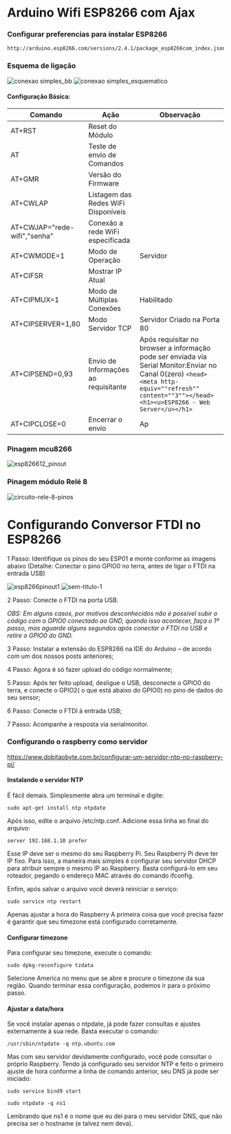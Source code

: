 Arduino Wifi ESP8266 com Ajax
==============


### Configurar preferencias para instalar ESP8266 ###

```
http://arduino.esp8266.com/versions/2.4.1/package_esp8266com_index.json
```
### Esquema de ligação ###
![conexao simples_bb](https://user-images.githubusercontent.com/37155369/42415746-d0c78c9e-822f-11e8-977b-344eb1a1c65b.png)
![conexao simples_esquematico](https://user-images.githubusercontent.com/37155369/42415770-3205cd3a-8231-11e8-917e-0407ebcff26b.png)
#### Configuração Básica:

| Comando                      | Ação | Observação |
|------------------------------|------|------------|
| AT+RST                       | Reset do Módulo      |            |
| AT                           | Teste de envio de Comandos     |            |
| AT+GMR                       | Versão do Firmware     |            |
| AT+CWLAP                     | Listagem das Redes WiFi Disponíveis     |            |
| AT+CWJAP="rede-wifi","senha" | Conexão a rede WiFi especificada    |            |
| AT+CWMODE=1                  | Modo de Operação     | Servidor            |
| AT+CIFSR                     | Mostrar IP Atual     |            |
| AT+CIPMUX=1                  | Modo de Múltiplas Conexões     | Habilitado           |
| AT+CIPSERVER=1,80            | Modo Servidor TCP     | Servidor Criado na Porta 80           |
| AT+CIPSEND=0,93              | Envio de Informações ao requisitante     | Após requisitar no browser a informação pode ser enviada via Serial Monitor:Enviar no Canal 0(zero) ```<head><meta http-equiv=""refresh"" content=""3""></head><h1><u>ESP8266 - Web Server</u></h1>```            |
| AT+CIPCLOSE=0                | Encerrar o envio     | Ap

### Pinagem mcu8266 ###
![esp826612_pinout](https://user-images.githubusercontent.com/37155369/42519887-5e232fbe-843b-11e8-8310-e9d6e01bebc3.jpg)

### Pinagem módulo Relé 8 ###
![circuito-rele-8-pinos](https://user-images.githubusercontent.com/37155369/44754262-816f5000-aaf7-11e8-812c-e4798ae9841a.jpg)

Configurando Conversor FTDI no ESP8266
==============

1 Passo: Identifique os pinos do seu ESP01  e monte conforme as imagens abaixo (Detalhe: Conectar o pino GPIO0 no terra, antes de ligar o FTDI na entrada USB)

![esp8266pinout1](https://user-images.githubusercontent.com/37155369/42705696-8a58958a-86aa-11e8-923a-75a48937cab4.png)
![sem-titulo-1](https://user-images.githubusercontent.com/37155369/42705701-9138715e-86aa-11e8-95d7-f6673e78fdc5.png)

2 Passo: Conecte o FTDI na porta USB.

_OBS: Em alguns casos, por motivos desconhecidos não é possível subir o código com o GPIO0 conectado ao GND, quando isso acontecer, faça o 1º passo, mas aguarde alguns segundos após conectar o FTDI no USB e retire o GPIO0 do GND._

3 Passo: Instalar a extensão do ESP8266 na IDE do Arduino – de acordo com um dos nossos posts anteriores;

4 Passo: Agora é só fazer upload do código normalmente;

5 Passo: Após ter feito upload, desligue o USB, desconecte o GPIO0 do terra, e conecte o GPIO2( o que está abaixo do GPIO0) no pino de dados do seu sensor;

6 Passo: Conecte o FTDI à entrada USB;

7 Passo: Acompanhe a resposta via serialmonitor.

### Configurando o raspberry como servidor ###
https://www.dobitaobyte.com.br/configurar-um-servidor-ntp-no-raspberry-pi/

#### Instalando o servidor NTP ####
É fácil demais. Simplesmente abra um terminal e digite:

```
sudo apt-get install ntp ntpdate
```

Após isso, edite o arquivo /etc/ntp.conf. Adicione essa linha ao final do arquivo:

```
server 192.168.1.10 prefer
```

Esse IP deve ser o mesmo do seu Raspberry Pi. Seu Raspberry Pi deve ter IP fixo. Para isso, a maneira mais simples é configurar seu servidor DHCP para atribuir sempre o mesmo IP ao Raspberry. Basta configurá-lo em seu roteador, pegando o endereço MAC através do comando ifconfig.

Enfim, após salvar o arquivo você deverá reiniciar o serviço:

```
sudo service ntp restart
```

Apenas ajustar a hora do Raspberry
A primeira coisa que você precisa fazer é garantir que seu timezone está configurado corretamente.

#### Configurar timezone ####
Para configurar seu timezone, execute o comando:

```
sudo dpkg-reconfigure tzdata
```

Selecione America no menu que se abre e procure o timezone da sua região. Quando terminar essa configuração, podemos ir para o próximo passo.


#### Ajustar a data/hora ####
Se você instalar apenas o ntpdate, já pode fazer consultas e ajustes externamente à sua rede. Basta executar o comando:

```
/usr/sbin/ntpdate -q ntp.ubuntu.com
```

Mas com seu servidor devidamente configurado, você pode consultar o próprio Raspberry. Tendo já configurado seu servidor NTP e feito o primeiro ajuste de hora conforme a linha de comando anterior, seu DNS já pode ser iniciado:

```
sudo service bind9 start
```
```
sudo ntpdate -q ns1
```

Lembrando que ns1 é o nome que eu dei para o meu servidor DNS, que não precisa ser o hostname (e talvez nem deva).
